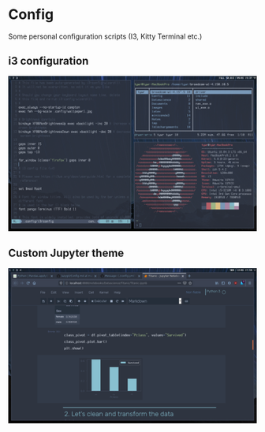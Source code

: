 # Config

Some personal configuration scripts (I3, Kitty Terminal etc.)

## i3 configuration
![screenshot](screenshot.png)

## Custom Jupyter theme
![jupyter](jupyter.png)
